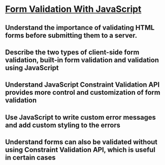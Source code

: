 # [Form Validation With JavaScript][def]

## Understand the importance of validating HTML forms before submitting them to a server.

## Describe the two types of client-side form validation, built-in form validation and validation using JavaScript

## Understand JavaScript Constraint Validation API provides more control and customization of form validation

## Use JavaScript to write custom error messages and add custom styling to the errors

## Understand forms can also be validated without using Constraint Validation API, which is useful in certain cases


[def]: https://www.theodinproject.com/lessons/node-path-javascript-form-validation-with-javascript#knowledge-check